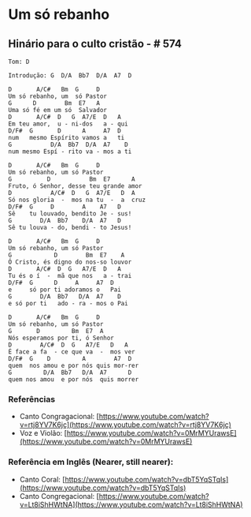# Um só rebanho
## Hinário para o culto cristão - # 574


```
Tom: D 
```

```
Introdução: G  D/A  Bb7  D/A  A7  D
```

```
D       A/C#   Bm  G     D
Um só rebanho, um  só Pastor
G      D        Bm  E7   A
Uma só fé em um só  Salvador
D       A/C#  D   G  A7/E  D   A
Em teu amor,  u - ni-dos   a - qui
D/F#  G       D      A     A7  D
num   mesmo Espírito vamos a   ti
G           D/A  Bb7  D/A  A7    D
num mesmo Espí - rito va - mos a ti

D       A/C#   Bm  G     D
Um só rebanho, um só Pastor
G          D           Bm  E7      A
Fruto, ó Senhor, desse teu grande amor
D           A/C#  D   G  A7/E   D  A
Só nos gloria  -  mos na tu  -  a  cruz
D/F#  G     D        A    A7   D
Sê    tu louvado, bendito Je - sus!
G        D/A  Bb7    D/A  A7   D
Sê tu louva - do, bendi - to Jesus!

D       A/C#   Bm  G     D
Um só rebanho, um só Pastor
G            D        Bm  E7    A
Ó Cristo, és digno do nos-so louvor
D       A/C#  D  G   A7/E  D   A
Tu és o í  -  mã que nos   a - trai
D/F#  G      D     A     A7  D
e     só por ti adoramos o   Pai
G        D/A  Bb7   D/A  A7    D
e só por ti   ado - ra - mos o Pai

D       A/C#   Bm  G     D
Um só rebanho, um só Pastor
G       D         Bm  E7  A
Nós esperamos por ti, ó Senhor
D        A/C#  D  G   A7/E   D   A
É face a fa  - ce que va  -  mos ver
D/F#  G    D         A        A7  D
quem  nos amou e por nós quis mor-rer
G         D/A  Bb7   D/A  A7      D
quem nos amou  e por nós  quis morrer
```

### Referências

* Canto Congragacional: [https://www.youtube.com/watch?v=rtj8YV7K6jc](https://www.youtube.com/watch?v=rtj8YV7K6jc)
* Voz e Violão: [https://www.youtube.com/watch?v=0MrMYUrawsE](https://www.youtube.com/watch?v=0MrMYUrawsE)

### Referência em Inglês (Nearer, still nearer):

* Canto Coral: [https://www.youtube.com/watch?v=dbT5YqSTqIs](https://www.youtube.com/watch?v=dbT5YqSTqIs)
* Canto Congregacional: [https://www.youtube.com/watch?v=Lt8iShHWtNA](https://www.youtube.com/watch?v=Lt8iShHWtNA)
